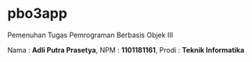 # pbo3app
Pemenuhan Tugas Pemrograman Berbasis Objek III

Nama : **Adli Putra Prasetya**, NPM : **1101181161**, Prodi : **Teknik Informatika**
